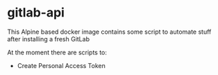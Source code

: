 # gitlab-api

This Alpine based docker image contains some script to automate stuff after installing a fresh GitLab

At the moment there are scripts to:
- Create Personal Access Token
